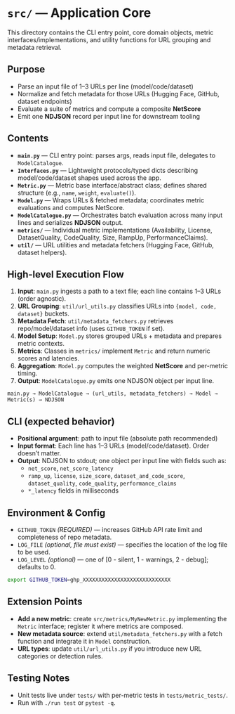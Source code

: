 # `src/` — Application Core

This directory contains the CLI entry point, core domain objects, metric interfaces/implementations, and utility functions for URL grouping and metadata retrieval.

## Purpose

- Parse an input file of 1–3 URLs per line (model/code/dataset)
- Normalize and fetch metadata for those URLs (Hugging Face, GitHub, dataset endpoints)
- Evaluate a suite of metrics and compute a composite **NetScore**
- Emit one **NDJSON** record per input line for downstream tooling

## Contents

- **`main.py`** — CLI entry point: parses args, reads input file, delegates to `ModelCatalogue`.
- **`Interfaces.py`** — Lightweight protocols/typed dicts describing model/code/dataset shapes used across the app.
- **`Metric.py`** — Metric base interface/abstract class; defines shared structure (e.g., `name`, `weight`, `evaluate()`).
- **`Model.py`** — Wraps URLs & fetched metadata; coordinates metric evaluations and computes NetScore.
- **`ModelCatalogue.py`** — Orchestrates batch evaluation across many input lines and serializes **NDJSON** output.
- **`metrics/`** — Individual metric implementations (Availability, License, DatasetQuality, CodeQuality, Size, RampUp, PerformanceClaims).
- **`util/`** — URL utilities and metadata fetchers (Hugging Face, GitHub, dataset helpers).

## High-level Execution Flow

1. **Input**: `main.py` ingests a path to a text file; each line contains 1–3 URLs (order agnostic).
2. **URL Grouping**: `util/url_utils.py` classifies URLs into `{model, code, dataset}` buckets.
3. **Metadata Fetch**: `util/metadata_fetchers.py` retrieves repo/model/dataset info (uses `GITHUB_TOKEN` if set).
4. **Model Setup**: `Model.py` stores grouped URLs + metadata and prepares metric contexts.
5. **Metrics**: Classes in `metrics/` implement `Metric` and return numeric scores and latencies.
6. **Aggregation**: `Model.py` computes the weighted **NetScore** and per-metric timing.
7. **Output**: `ModelCatalogue.py` emits one NDJSON object per input line.

```
main.py → ModelCatalogue → (url_utils, metadata_fetchers) → Model → Metric(s) → NDJSON
```

## CLI (expected behavior)

- **Positional argument**: path to input file (absolute path recommended)
- **Input format**: Each line has 1–3 URLs (model/code/dataset). Order doesn’t matter.
- **Output**: NDJSON to stdout; one object per input line with fields such as:
  - `net_score`, `net_score_latency`
  - `ramp_up`, `license`, `size_score`, `dataset_and_code_score`, `dataset_quality`, `code_quality`, `performance_claims`
  - `*_latency` fields in milliseconds

## Environment & Config

- `GITHUB_TOKEN` *(REQUIRED)* — increases GitHub API rate limit and completeness of repo metadata.
- `LOG_FILE` *(optional, file must exist)* — specifies the location of the log file to be used.
- `LOG_LEVEL` *(optional)* — one of \[0 - silent, 1 - warnings, 2 - debug\]; defaults to 0.

```bash
export GITHUB_TOKEN=ghp_XXXXXXXXXXXXXXXXXXXXXXXXXXXX
```

## Extension Points

- **Add a new metric**: create `src/metrics/MyNewMetric.py` implementing the `Metric` interface; register it where metrics are composed.
- **New metadata source**: extend `util/metadata_fetchers.py` with a fetch function and integrate it in `Model` construction.
- **URL types**: update `util/url_utils.py` if you introduce new URL categories or detection rules.

## Testing Notes

- Unit tests live under `tests/` with per-metric tests in `tests/metric_tests/`.
- Run with `./run test` or `pytest -q`.

